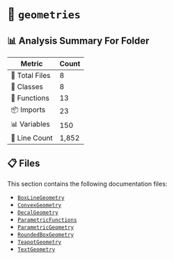 # 📁 `geometries`

## 📊 Analysis Summary For Folder

| Metric | Count |
|--------|-------|
| 📁 Total Files | 8 |
| 🧱 Classes | 8 |
| 🔧 Functions | 13 |
| 📦 Imports | 23 |
| 📊 Variables | 150 |
| 🔢 Line Count | 1,852 |


## 📋 Files

This section contains the following documentation files:

- [`BoxLineGeometry`](./BoxLineGeometry.md)
- [`ConvexGeometry`](./ConvexGeometry.md)
- [`DecalGeometry`](./DecalGeometry.md)
- [`ParametricFunctions`](./ParametricFunctions.md)
- [`ParametricGeometry`](./ParametricGeometry.md)
- [`RoundedBoxGeometry`](./RoundedBoxGeometry.md)
- [`TeapotGeometry`](./TeapotGeometry.md)
- [`TextGeometry`](./TextGeometry.md)